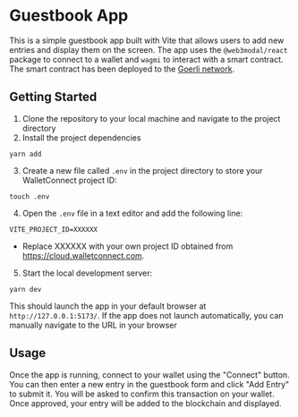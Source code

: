 # Guestbook App

This is a simple guestbook app built with Vite that allows users to add new entries and display them on the screen. The app uses the `@web3modal/react` package to connect to a wallet and `wagmi` to interact with a smart contract. The smart contract has been deployed to the [Goerli network](https://goerli.etherscan.io/address/0xCC64aE81777169420be5e8c73f209F0733F3ac00).

## Getting Started

1. Clone the repository to your local machine and navigate to the project directory
2. Install the project dependencies

```
yarn add
```

3. Create a new file called `.env` in the project directory to store your WalletConnect project ID:

```
touch .env
```

4. Open the `.env` file in a text editor and add the following line:

```
VITE_PROJECT_ID=XXXXXX
```

- Replace XXXXXX with your own project ID obtained from https://cloud.walletconnect.com.

5. Start the local development server:

```
yarn dev
```

This should launch the app in your default browser at `http://127.0.0.1:5173/`. If the app does not launch automatically, you can manually navigate to the URL in your browser

## Usage

Once the app is running, connect to your wallet using the "Connect" button. You can then enter a new entry in the guestbook form and click "Add Entry" to submit it. You will be asked to confirm this transaction on your wallet. Once approved, your entry will be added to the blockchain and displayed.

